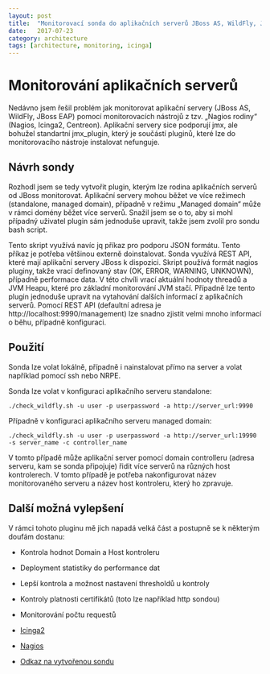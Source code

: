```yaml
---
layout: post
title:  "Monitorovací sonda do aplikačních serverů JBoss AS, WildFly, JBoss EAP"
date:   2017-07-23
category: architecture
tags: [architecture, monitoring, icinga]
---
```


# Monitorování aplikačních serverů

Nedávno jsem řešil problém jak monitorovat aplikační servery (JBoss AS, WildFly, JBoss EAP) pomocí monitorovacích nástrojů z tzv. „Nagios rodiny“ (Nagios, Icinga2, Centreon). Aplikační servery sice podporují jmx, ale bohužel standartní jmx\_plugin, který je součástí pluginů, které lze do monitorovacího nástroje instalovat nefunguje.  


## Návrh sondy
Rozhodl jsem se tedy vytvořit plugin, kterým lze rodina aplikačních serverů od JBoss monitorovat. Aplikační servery mohou běžet ve více režimech (standalone, managed domain), případně v režimu „Managed domain“ může v rámci domény běžet více serverů. Snažil jsem se o to, aby si mohl případný uživatel plugin sám jednoduše upravit, takže jsem zvolil pro sondu bash script. 

Tento skript využívá navíc jq příkaz pro podporu JSON formátu. Tento příkaz je potřeba většinou externě doinstalovat. Sonda využívá REST API, které mají aplikační servery JBoss k dispozici. Skript používá formát nagios pluginy, takže vrací definovaný stav (OK, ERROR, WARNING, UNKNOWN), případně performace data. V této chvíli vrací aktuální hodnoty threadů a JVM Heapu, které pro základní monitorování JVM stačí. Případně lze tento plugin jednoduše upravit na vytahování dalších informací z aplikačních serverů. Pomocí REST API (defaultní adresa je http://localhost:9990/management) lze snadno zjistit velmi mnoho informací o běhu, případně konfiguraci. 


## Použití 
Sonda lze volat lokálně, případně i nainstalovat přímo na server a volat například pomocí ssh nebo NRPE. 

Sonda lze volat v konfiguraci aplikačního serveru standalone:
```shell
./check_wildfly.sh -u user -p userpassword -a http://server_url:9990 
```

Případně  v konfiguraci aplikačního serveru managed domain:
```shell
./check_wildfly.sh -u user -p userpassword -a http://server_url:19990 -s server_name -c controller_name 
```
V tomto případě může aplikační server pomocí domain controlleru (adresa serveru, kam se sonda připojuje) řidit více serverů na různých host kontrolerech. V tomto případě je potřeba nakonfigurovat název monitorovaného serveru a název host kontroleru, který ho zpravuje.

## Další možná vylepšení
V rámci tohoto pluginu mě jich napadá velká část a postupně se k některým doufám dostanu:

* Kontrola hodnot Domain a Host kontroleru
* Deployment statistiky do performance dat
* Lepší kontrola a možnost nastavení thresholdů u kontroly
* Kontroly platnosti certifikátů (toto lze například http sondou)
* Monitorování počtu requestů 


* [Icinga2](https://www.icinga.com)
* [Nagios](https://www.nagios.org)
* [Odkaz na vytvořenou sondu](https://github.com/vladimirmezera/icinga2-plugins/tree/master/wildfly-plugin)
